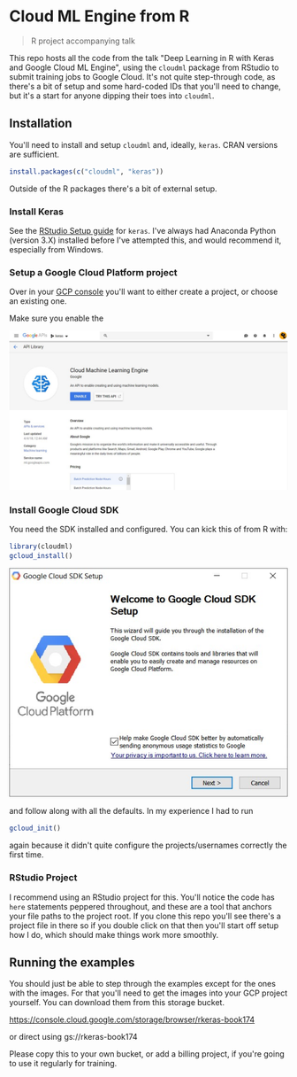 # Cloud ML Engine from R

> R project accompanying talk

This repo hosts all the code from the talk "Deep Learning in R with Keras and Google Cloud ML Engine", using the `cloudml` package from RStudio to submit training jobs to Google Cloud. It's not quite step-through code, as there's a bit of setup and some hard-coded IDs that you'll need to change, but it's a start for anyone dipping their toes into `cloudml`.

## Installation

You'll need to install and setup `cloudml` and, ideally, `keras`. CRAN versions are sufficient.

```r
install.packages(c("cloudml", "keras"))
```

Outside of the R packages there's a bit of external setup.

### Install Keras

See the [RStudio Setup guide](https://keras.rstudio.com/) for `keras`. I've always had Anaconda Python (version 3.X) installed before I've attempted this, and would recommend it, especially from Windows.

### Setup a Google Cloud Platform project

Over in your [GCP console](https://console.cloud.google.com) you'll want to either create a project, or choose an existing one.

Make sure you enable the 

![Enable mlengine api](assets/img/enable-api.jpg "Enable the ML Engine API in GCP")


### Install Google Cloud SDK

You need the SDK installed and configured. You can kick this of from R with:

```r
library(cloudml)
gcloud_install()
```

![install gcp sdk](assets/img/install-gcp-sdk.jpg "Install the Google Cloud SDK")

and follow along with all the defaults. In my experience I had to run 

```r
gcloud_init()
```

again because it didn't quite configure the projects/usernames correctly the first time.

### RStudio Project

I recommend using an RStudio project for this. You'll notice the code has `here` statements peppered throughout, and these are a tool that anchors your file paths to the project root. If you clone this repo you'll see there's a project file in there so if you double click on that then you'll start off setup how I do, which should make things work more smoothly.

## Running the examples

You should just be able to step through the examples except for the ones with the images. For that you'll need to get the images into your GCP project yourself. You can download them from this storage bucket.

https://console.cloud.google.com/storage/browser/rkeras-book174

or direct using gs://rkeras-book174

Please copy this to your own bucket, or add a billing project, if you're going to use it regularly for training.
